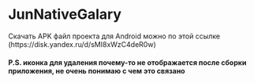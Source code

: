 # JunNativeGalary

 <p>Скачать APK файл проекта для Android можно по этой ссылке (https://disk.yandex.ru/d/sMI8xWzC4deR0w)</p>

<h4>P.S. иконка для удаления почему-то не отображается после сборки приложения, не очень понимаю с чем это связано</h4>
